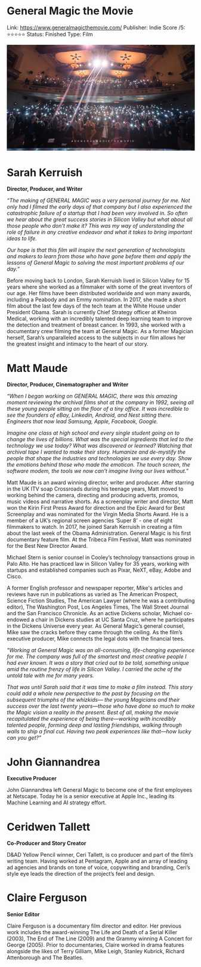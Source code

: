 # General Magic the Movie

Link: https://www.generalmagicthemovie.com/
Publisher: Indie
Score /5: ⭐️⭐️⭐️⭐️⭐️
Status: Finished
Type: Film

![General%20Magic%20the%20Movie%201af0e2affc4445358f6aeaa315efa82c/GeneralMagicSiliconValleyPremiere_StandingOvation_Credit_MattMaude.png](General%20Magic%20the%20Movie%201af0e2affc4445358f6aeaa315efa82c/GeneralMagicSiliconValleyPremiere_StandingOvation_Credit_MattMaude.png)

# **Sarah Kerruish**

**Director, Producer, and Writer**

*“The making of GENERAL MAGIC was a very personal journey for me. Not only had I filmed the early days of that company but I also experienced the catastrophic failure of a startup that I had been very involved in. So often we hear about the great success stories in Silicon Valley but what about all those people who don't make it? This was my way of understanding the role of failure in any creative endeavor and what it takes to bring important ideas to life.*

*Our hope is that this film will inspire the next generation of technologists and makers to learn from those who have gone before them and apply the lessons of General Magic to solving the most important problems of our day.”*

Before moving back to London, Sarah Kerruish lived in Silicon Valley for 15 years where she worked as a filmmaker with some of the great inventors of our age. Her films have been distributed worldwide and won many awards, including a Peabody and an Emmy nomination. In 2017, she made a short film about the last few days of the tech team at the White House under President Obama. Sarah is currently Chief Strategy officer at Kheiron Medical, working with an incredibly talented deep learning team to improve the detection and treatment of breast cancer. In 1993, she worked with a documentary crew filming the team at General Magic. As a former Magician herself, Sarah’s unparalleled access to the subjects in our film allows her the greatest insight and intimacy to the heart of our story.

# **Matt Maude**

**Director, Producer, Cinematographer and Writer**

*“When I began working on GENERAL MAGIC, there was this amazing moment reviewing the archival films shot at the company in 1992, seeing all these young people sitting on the floor of a tiny office. It was incredible to see the founders of eBay, Linkedin, Android, and Nest sitting there. Engineers that now lead Samsung, Apple, Facebook, Google.*

*Imagine one class at high school and every single student going on to change the lives of billions. What was the special ingredients that led to the technology we use today? What was discovered or learned? Watching that archival tape I wanted to make their story. Humanize and de-mystify the people that shape the industries and technologies we use every day. Show the emotions behind those who made the emoticon. The touch screen, the software modem, the tools we now can’t imagine living our lives without.”*

Matt Maude is an award winning director, writer and producer. After starring in the UK ITV soap Crossroads during his teenage years, Matt moved to working behind the camera, directing and producing adverts, promos, music videos and narrative shorts. As a screenplay writer and director, Matt won the Kirin First Press Award for direction and the Epic Award for Best Screenplay and was nominated for the Virgin Media Shorts Award. He is a member of a UK’s regional screen agencies ‘Super 8’ - one of eight filmmakers to watch. In 2017, he joined Sarah Kerruish in creating a film about the last week of the Obama Administration. General Magic is his first documentary feature film. At the Tribeca Film Festival, Matt was nominated for the Best New Director Award.

Michael Stern is senior counsel in Cooley’s technology transactions group in Palo Alto. He has practiced law in Silicon Valley for 35 years, working with startups and established companies such as Pixar, NeXT, eBay, Adobe and Cisco.

A former English professor and newspaper reporter, Mike's articles and reviews have run in publications as varied as The American Prospect, Science Fiction Studies, The American Lawyer (where he was a contributing editor), The Washington Post, Los Angeles Times, The Wall Street Journal and the San Francisco Chronicle. As an active Dickens scholar, Michael co-endowed a chair in Dickens studies at UC Santa Cruz, where he participates in the Dickens Universe every year. As General Magic’s general counsel, Mike saw the cracks before they came through the ceiling. As the film’s executive producer, Mike connects the legal dots with the financial tees.

*"Working at General Magic was an all-consuming, life-changing experience for me. The company was full of the smartest and most creative people I had ever known. It was a story that cried out to be told, something unique amid the routine frenzy of life in Silicon Valley. I carried the ache of the untold tale with me for many years.*

*That was until Sarah said that it was time to make a film instead. This story could add a whole new perspective to the past by focusing on the subsequent triumphs of the whizkids— the young Magicians and their success over the last twenty years—those who have done so much to make the Magic vision a reality in the present.
Best of all, making the movie recapitulated the experience of being there—working with incredibly talented people, forming deep and lasting friendships, walking through walls to ship a final cut. Having two peak experiences like that—how lucky can you get?"*

# **John Giannandrea**

**Executive Producer**

John Giannandrea left General Magic to become one of the first employees at Netscape. Today he is a senior executive at Apple Inc., leading its Machine Learning and AI strategy effort.

# **Ceridwen Tallett**

**Co-Producer and Story Creator**

D&AD Yellow Pencil winner, Ceri Tallett, is co producer and part of the film’s writing team. Having worked at Pentagram, Apple and an array of leading ad agencies and brands on tone of voice, copywriting and branding, Ceri’s style eye leads the direction of the project’s feel and design.

# **Claire Ferguson**

**Senior Editor**

Claire Ferguson is a documentary film director and editor. Her previous work includes the award-winning The Life and Death of a Serial Killer (2003), The End of The Line (2009) and the Grammy winning A Concert for George (2005). Prior to documentaries, Claire worked in drama features alongside the likes of Terry Gilliam, Mike Leigh, Stanley Kubrick, Richard Attenborough and The Beatles.